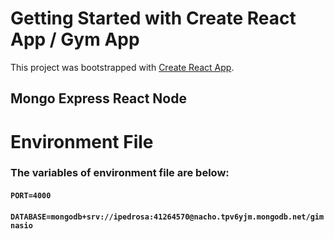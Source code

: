 # Getting Started with Create React App / Gym App

This project was bootstrapped with [Create React App](https://github.com/facebook/create-react-app).

## Mongo Express React Node

# Environment File

### The variables of environment file are below:

#### `PORT=4000`
#### `DATABASE=mongodb+srv://ipedrosa:41264570@nacho.tpv6yjm.mongodb.net/gimnasio`


